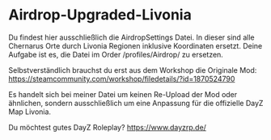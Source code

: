 # Airdrop-Upgraded-Livonia

Du findest hier ausschließlich die AirdropSettings Datei. In dieser sind alle Chernarus Orte durch Livonia Regionen inklusive Koordinaten ersetzt.
Deine Aufgabe ist es, die Datei im Order /profiles/Airdrop/ zu ersetzen. 

Selbstverständlich brauchst du erst aus dem Workshop die Originale Mod: https://steamcommunity.com/workshop/filedetails/?id=1870524790 

Es handelt sich bei meiner Datei um keinen Re-Upload der Mod oder ähnlichen, sondern ausschließlich um eine Anpassung für die offizielle DayZ Map Livonia.

Du möchtest gutes DayZ Roleplay? https://www.dayzrp.de/ 
